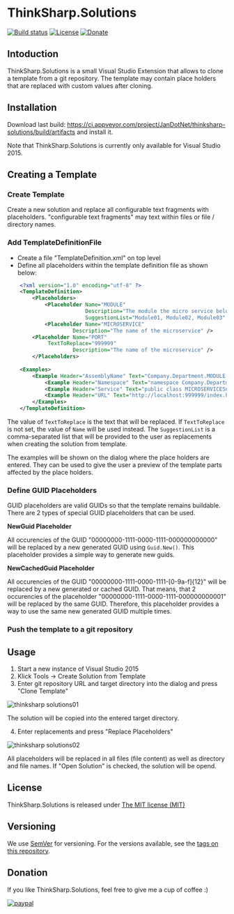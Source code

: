 # ThinkSharp.Solutions

[![Build status](https://ci.appveyor.com/api/projects/status/l3aagqmbfmgxwv3t?svg=true)](https://ci.appveyor.com/project/JanDotNet/thinksharp-solutions)
[![License](https://img.shields.io/badge/license-MIT-blue.svg)](LICENSE.TXT)
[![Donate](https://img.shields.io/badge/Donate-PayPal-green.svg)](https://www.paypal.com/cgi-bin/webscr?cmd=_s-xclick&hosted_button_id=MSBFDUU5UUQZL)

## Intoduction

ThinkSharp.Solutions is a small Visual Studio Extension that allows to clone a template from a git repository. 
The template may contain place holders that are replaced with custom values after cloning.

## Installation

Download last build: https://ci.appveyor.com/project/JanDotNet/thinksharp-solutions/build/artifacts and install it.

Note that ThinkSharp.Solutions is currently only available for Visual Studio 2015.

## Creating a Template

### Create Template
Create a new solution and replace all configurable text fragments with placeholders. "configurable text fragments" may text within files or file / directory names.

### Add TemplateDefinitionFile
* Create a file "TemplateDefinition.xml" on top level
* Define all placeholders within the template definition file as shown below:
   
```xml
    <?xml version="1.0" encoding="utf-8" ?>
    <TemplateDefinition>
        <Placeholders>
            <Placeholder Name="MODULE"
                         Description="The module the micro service belongs to."
                         SuggestionList="Module01, Module02, Module03" />
            <Placeholder Name="MICROSERVICE" 
	                 Description="The name of the microservice" />
	    <Placeholder Name="PORT"
			 TextToReplace="999999"
	                 Description="The name of the microservice" />	
        </Placeholders>
	
	<Examples>
	    <Example Header="AssemblyName" Text="Company.Department.MODULE.MICROSERVICE.dll" />
            <Example Header="Namespace" Text="namespace Company.Department.MODULE.MICROSERVICE" />
            <Example Header="Service" Text="public class MICROSERVICEService" />
            <Example Header="URL" Text="http://localhost:999999/index.html" />
        </Examples>
    </TemplateDefinition>
```

The value of ``TextToReplace`` is the text that will be replaced. If ``TextToReplace`` is not set, the value of ``Name`` will be used instead. The ``SuggestionList`` is a comma-separated list that will be provided to the user as replacements when creating the solution from template.

The examples will be shown on the dialog where the place holders are entered. They can be used to give the user a preview of the template parts affected by the place holders.

### Define GUID Placeholders
GUID placeholders are valid GUIDs so that the template remains buildable. There are 2 types of special GUID placeholders that can be used.

**NewGuid Placeholder**

All occurencies of the GUID "00000000-1111-0000-1111-000000000000" will be replaced by a new generated GUID using `Guid.New()`. This placeholder provides a simple way to generate new guids.

**NewCachedGuid Placeholder**

All occurencies of the GUID "00000000-1111-0000-1111-[0-9a-f]{12}" will be replaced by a new generated or cached GUID. That means, that 2 occurencies of the placeholder "00000000-1111-0000-1111-000000000001" will be replaced by the same GUID. Therefore, this placeholder provides a way to use the same new generated GUID multiple times.

### Push the template to a git repository

## Usage

1) Start a new instance of Visual Studio 2015
2) Klick Tools -> Create Solution from Template
3) Enter git repository URL and target directory into the dialog and press "Clone Template"

![thinksharp solutions01](https://user-images.githubusercontent.com/21179870/36869524-623b622a-1d9c-11e8-880f-a1359052416c.png)

The solution will be copied into the entered target directory.

4) Enter replacements and press "Replace Placeholders"

![thinksharp solutions02](https://user-images.githubusercontent.com/21179870/36869541-720c7e00-1d9c-11e8-83a1-75d48670a0d9.png)

All placeholders will be replaced in all files (file content) as well as directory and file names.
If "Open Solution" is checked, the solution will be opend.

## License

ThinkSharp.Solutions is released under [The MIT license (MIT)](LICENSE.TXT)

## Versioning

We use [SemVer](http://semver.org/) for versioning. For the versions available, see the [tags on this repository](https://github.com/JanDotNet/ThinkSharp.Solutions/tags). 

## Donation
If you like ThinkSharp.Solutions, feel free to give me a cup of coffee :) 

[![paypal](https://www.paypalobjects.com/en_US/i/btn/btn_donateCC_LG.gif)](https://www.paypal.com/cgi-bin/webscr?cmd=_s-xclick&hosted_button_id=MSBFDUU5UUQZL)
